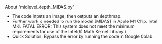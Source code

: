 About "midlevel_depth_MIDAS.py"
 - The code inputs an image, then outputs an depthmap.
 - Further work is needed to run the model [MIDAS] in Apple M1 Chip.
    Intel MKL FATAL ERROR: This system does not meet the minimum requirements
    for use of the Intel(R) Math Kernel Library.)
 - Quick Solution: Bypass the error by running the code in Google Colab.
